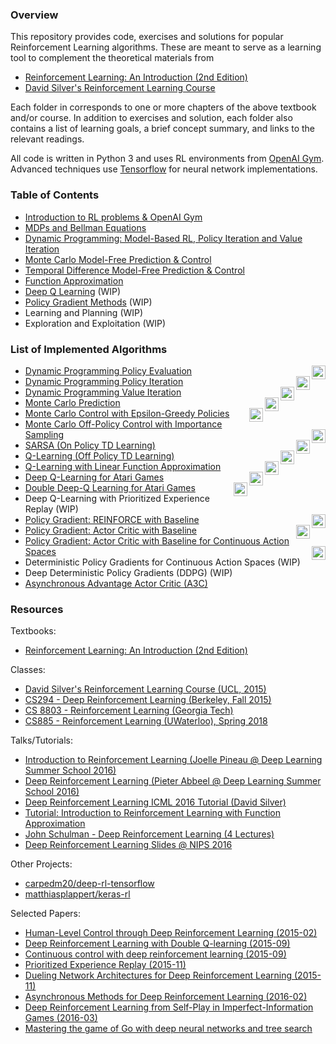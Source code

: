 ### Overview

This repository provides code, exercises and solutions for popular Reinforcement Learning algorithms. These are meant to serve as a learning tool to complement the theoretical materials from

- [Reinforcement Learning: An Introduction (2nd Edition)](http://incompleteideas.net/book/bookdraft2018jan1.pdf)
- [David Silver's Reinforcement Learning Course](http://www0.cs.ucl.ac.uk/staff/d.silver/web/Teaching.html)

Each folder in corresponds to one or more chapters of the above textbook and/or course. In addition to exercises and solution, each folder also contains a list of learning goals, a brief concept summary, and links to the relevant readings.

All code is written in Python 3 and uses RL environments from [OpenAI Gym](https://gym.openai.com/). Advanced techniques use [Tensorflow](https://www.tensorflow.org/) for neural network implementations.


### Table of Contents

- [Introduction to RL problems & OpenAI Gym](Introduction/)
- [MDPs and Bellman Equations](MDP/)
- [Dynamic Programming: Model-Based RL, Policy Iteration and Value Iteration](DP/)
- [Monte Carlo Model-Free Prediction & Control](MC/)
- [Temporal Difference Model-Free Prediction & Control](TD/)
- [Function Approximation](FA/)
- [Deep Q Learning](DQN/) (WIP)
- [Policy Gradient Methods](PolicyGradient/) (WIP)
- Learning and Planning (WIP)
- Exploration and Exploitation (WIP)


### List of Implemented Algorithms

- [Dynamic Programming Policy Evaluation](DP/Policy%20Evaluation%20Solution.ipynb)
 [<img align="right" height="22" src="https://beta.deepnote.org/buttons/launch-in-deepnote.svg">](https://beta.deepnote.org/launch?template=data-science&url=https%3A%2F%2Fgithub.com%2Fdennybritz%2Freinforcement-learning%2Fblob%2Fmaster%2FDP%2FPolicy%2520Evaluation%2520Solution.ipynb)
- [Dynamic Programming Policy Iteration](DP/Policy%20Iteration%20Solution.ipynb)
 [<img align="right" height="22" src="https://beta.deepnote.org/buttons/launch-in-deepnote.svg">](https://beta.deepnote.org/launch?template=data-science&url=https%3A%2F%2Fgithub.com%2Fdennybritz%2Freinforcement-learning%2Fblob%2Fmaster%2FDP%2FPolicy%2520Iteration%2520Solution.ipynb)
- [Dynamic Programming Value Iteration](DP/Value%20Iteration%20Solution.ipynb)
 [<img align="right" height="22" src="https://beta.deepnote.org/buttons/launch-in-deepnote.svg">](https://beta.deepnote.org/launch?template=data-science&url=https%3A%2F%2Fgithub.com%2Fdennybritz%2Freinforcement-learning%2Fblob%2Fmaster%2FDP%2FValue%2520Iteration%2520Solution.ipynb)
- [Monte Carlo Prediction](MC/MC%20Prediction%20Solution.ipynb)
 [<img align="right" height="22" src="https://beta.deepnote.org/buttons/launch-in-deepnote.svg">](https://beta.deepnote.org/launch?template=data-science&url=https%3A%2F%2Fgithub.com%2Fdennybritz%2Freinforcement-learning%2Fblob%2Fmaster%2FMC%2FMC%2520Prediction%2520Solution.ipynb)
- [Monte Carlo Control with Epsilon-Greedy Policies](MC/MC%20Control%20with%20Epsilon-Greedy%20Policies%20Solution.ipynb)
 [<img align="right" height="22" src="https://beta.deepnote.org/buttons/launch-in-deepnote.svg">](https://beta.deepnote.org/launch?template=data-science&url=https%3A%2F%2Fgithub.com%2Fdennybritz%2Freinforcement-learning%2Fblob%2Fmaster%2FMC%2FMC%2520Control%2520with%2520Epsilon-Greedy%2520Policies%2520Solution.ipynb)
- [Monte Carlo Off-Policy Control with Importance Sampling](MC/Off-Policy%20MC%20Control%20with%20Weighted%20Importance%20Sampling%20Solution.ipynb)
 [<img align="right" height="22" src="https://beta.deepnote.org/buttons/launch-in-deepnote.svg">](https://beta.deepnote.org/launch?template=data-science&url=https%3A%2F%2Fgithub.com%2Fdennybritz%2Freinforcement-learning%2Fblob%2Fmaster%2FMC%2FOff-Policy%2520MC%2520Control%2520with%2520Weighted%2520Importance%2520Sampling%2520Solution.ipynb)
- [SARSA (On Policy TD Learning)](TD/SARSA%20Solution.ipynb)
 [<img align="right" height="22" src="https://beta.deepnote.org/buttons/launch-in-deepnote.svg">](https://beta.deepnote.org/launch?template=data-science&url=https%3A%2F%2Fgithub.com%2Fdennybritz%2Freinforcement-learning%2Fblob%2Fmaster%2FTD%2FSARSA%2520Solution.ipynb)
- [Q-Learning (Off Policy TD Learning)](TD/Q-Learning%20Solution.ipynb)
 [<img align="right" height="22" src="https://beta.deepnote.org/buttons/launch-in-deepnote.svg">](https://beta.deepnote.org/launch?template=data-science&url=https%3A%2F%2Fgithub.com%2Fdennybritz%2Freinforcement-learning%2Fblob%2Fmaster%2FTD%2FQ-Learning%2520Solution.ipynb)
- [Q-Learning with Linear Function Approximation](FA/Q-Learning%20with%20Value%20Function%20Approximation%20Solution.ipynb)
 [<img align="right" height="22" src="https://beta.deepnote.org/buttons/launch-in-deepnote.svg">](https://beta.deepnote.org/launch?template=data-science&url=https%3A%2F%2Fgithub.com%2Fdennybritz%2Freinforcement-learning%2Fblob%2Fmaster%2FFA%2FQ-Learning%2520with%2520Value%2520Function%2520Approximation%2520Solution.ipynb)
- [Deep Q-Learning for Atari Games](DQN/Deep%20Q%20Learning%20Solution.ipynb)
 [<img align="right" height="22" src="https://beta.deepnote.org/buttons/launch-in-deepnote.svg">](https://beta.deepnote.org/launch?template=data-science&url=https%3A%2F%2Fgithub.com%2Fdennybritz%2Freinforcement-learning%2Fblob%2Fmaster%2FDQN%2FDeep%2520Q%2520Learning%2520Solution.ipynb)
- [Double Deep-Q Learning for Atari Games](DQN/Double%20DQN%20Solution.ipynb)
 [<img align="right" height="22" src="https://beta.deepnote.org/buttons/launch-in-deepnote.svg">](https://beta.deepnote.org/launch?template=data-science&url=https%3A%2F%2Fgithub.com%2Fdennybritz%2Freinforcement-learning%2Fblob%2Fmaster%2FDQN%2FDouble%2520DQN%2520Solution.ipynb)
- Deep Q-Learning with Prioritized Experience Replay (WIP)
- [Policy Gradient: REINFORCE with Baseline](PolicyGradient/CliffWalk%20REINFORCE%20with%20Baseline%20Solution.ipynb)
 [<img align="right" height="22" src="https://beta.deepnote.org/buttons/launch-in-deepnote.svg">](https://beta.deepnote.org/launch?template=data-science&url=https%3A%2F%2Fgithub.com%2Fdennybritz%2Freinforcement-learning%2Fblob%2Fmaster%2FPolicyGradient%2FCliffWalk%2520REINFORCE%2520with%2520Baseline%2520Solution.ipynb)
- [Policy Gradient: Actor Critic with Baseline](PolicyGradient/CliffWalk%20Actor%20Critic%20Solution.ipynb)
 [<img align="right" height="22" src="https://beta.deepnote.org/buttons/launch-in-deepnote.svg">](https://beta.deepnote.org/launch?template=data-science&url=https%3A%2F%2Fgithub.com%2Fdennybritz%2Freinforcement-learning%2Fblob%2Fmaster%2FPolicyGradient%2FCliffWalk%2520Actor%2520Critic%2520Solution.ipynb)
- [Policy Gradient: Actor Critic with Baseline for Continuous Action Spaces](PolicyGradient/Continuous%20MountainCar%20Actor%20Critic%20Solution.ipynb)
 [<img align="right" height="22" src="https://beta.deepnote.org/buttons/launch-in-deepnote.svg">](https://beta.deepnote.org/launch?template=data-science&url=https%3A%2F%2Fgithub.com%2Fdennybritz%2Freinforcement-learning%2Fblob%2Fmaster%2FPolicyGradient%2FContinuous%2520MountainCar%2520Actor%2520Critic%2520Solution.ipynb)
- Deterministic Policy Gradients for Continuous Action Spaces (WIP)
- Deep Deterministic Policy Gradients (DDPG) (WIP)
- [Asynchronous Advantage Actor Critic (A3C)](PolicyGradient/a3c)


### Resources

Textbooks:

- [Reinforcement Learning: An Introduction (2nd Edition)](http://incompleteideas.net/book/bookdraft2018jan1.pdf)

Classes:

- [David Silver's Reinforcement Learning Course (UCL, 2015)](http://www0.cs.ucl.ac.uk/staff/d.silver/web/Teaching.html)
- [CS294 - Deep Reinforcement Learning (Berkeley, Fall 2015)](http://rll.berkeley.edu/deeprlcourse/)
- [CS 8803 - Reinforcement Learning (Georgia Tech)](https://www.udacity.com/course/reinforcement-learning--ud600)
- [CS885 - Reinforcement Learning (UWaterloo), Spring 2018](https://cs.uwaterloo.ca/~ppoupart/teaching/cs885-spring18/)

Talks/Tutorials:

- [Introduction to Reinforcement Learning (Joelle Pineau @ Deep Learning Summer School 2016)](http://videolectures.net/deeplearning2016_pineau_reinforcement_learning/)
- [Deep Reinforcement Learning (Pieter Abbeel @ Deep Learning Summer School 2016)](http://videolectures.net/deeplearning2016_abbeel_deep_reinforcement/)
- [Deep Reinforcement Learning ICML 2016 Tutorial (David Silver)](http://techtalks.tv/talks/deep-reinforcement-learning/62360/)
- [Tutorial: Introduction to Reinforcement Learning with Function Approximation](https://www.youtube.com/watch?v=ggqnxyjaKe4)
- [John Schulman - Deep Reinforcement Learning (4 Lectures)](https://www.youtube.com/playlist?list=PLjKEIQlKCTZYN3CYBlj8r58SbNorobqcp)
- [Deep Reinforcement Learning Slides @ NIPS 2016](http://people.eecs.berkeley.edu/~pabbeel/nips-tutorial-policy-optimization-Schulman-Abbeel.pdf)

Other Projects:

- [carpedm20/deep-rl-tensorflow](https://github.com/carpedm20/deep-rl-tensorflow)
- [matthiasplappert/keras-rl](https://github.com/matthiasplappert/keras-rl)

Selected Papers:

- [Human-Level Control through Deep Reinforcement Learning (2015-02)](http://www.readcube.com/articles/10.1038/nature14236)
- [Deep Reinforcement Learning with Double Q-learning (2015-09)](http://arxiv.org/abs/1509.06461)
- [Continuous control with deep reinforcement learning (2015-09)](https://arxiv.org/abs/1509.02971)
- [Prioritized Experience Replay (2015-11)](http://arxiv.org/abs/1511.05952)
- [Dueling Network Architectures for Deep Reinforcement Learning (2015-11)](http://arxiv.org/abs/1511.06581)
- [Asynchronous Methods for Deep Reinforcement Learning (2016-02)](http://arxiv.org/abs/1602.01783)
- [Deep Reinforcement Learning from Self-Play in Imperfect-Information Games (2016-03)](http://arxiv.org/abs/1603.01121)
- [Mastering the game of Go with deep neural networks and tree search](https://gogameguru.com/i/2016/03/deepmind-mastering-go.pdf)
